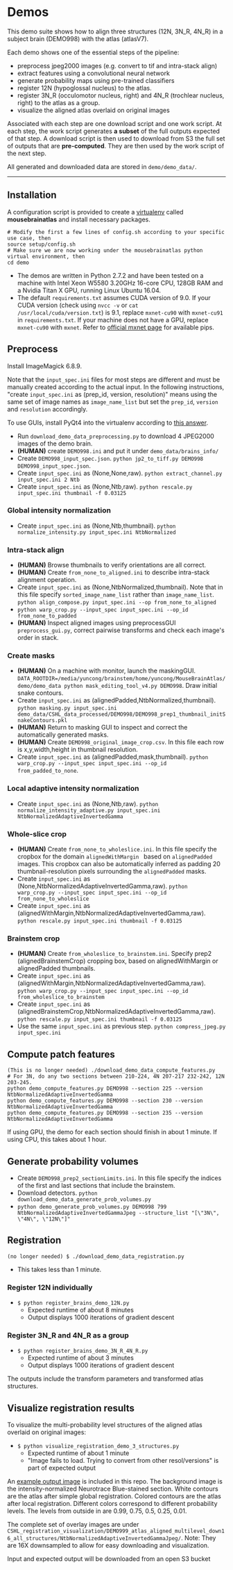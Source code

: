 # Demos

This demo suite shows how to align three structures (12N, 3N_R, 4N_R) in a subject brain (DEMO998) with the atlas (atlasV7). 

Each demo shows one of the essential steps of the pipeline:
- preprocess jpeg2000 images (e.g. convert to tif and intra-stack align)
- extract features using a convolutional neural network
- generate probability maps using pre-trained classifiers
- register 12N (hypoglossal nucleus) to the atlas.
- register 3N_R (occulomotor nucleus, right) and 4N_R (trochlear nucleus, right) to the atlas as a group.
- visualize the aligned atlas overlaid on original images

Associated with each step are one download script and one work script.
At each step, the work script generates **a subset** of the full outputs expected of that step.
A download script is then used to download from S3 the full set of outputs that are **pre-computed**. They are then used by the work script of the next step.

All generated and downloaded data are stored in `demo/demo_data/`.

---------------------------

## Installation

A configuration script is provided to create a [virtualenv](https://virtualenv.pypa.io/en/stable/) called **mousebrainatlas** and install necessary packages.
```
# Modify the first a few lines of config.sh according to your specific use case, then
source setup/config.sh
# Make sure we are now working under the mousebrainatlas python virtual environment, then
cd demo
```

- The demos are written in Python 2.7.2 and have been tested on a machine with Intel Xeon W5580 3.20GHz 16-core CPU, 128GB RAM and a Nvidia Titan X GPU, running Linux Ubuntu 16.04. 
- The default `requirements.txt` assumes CUDA version of 9.0. If your CUDA version (check using `nvcc -v` or `cat /usr/local/cuda/version.txt`) is 9.1, replace `mxnet-cu90` with `mxnet-cu91` in `requirements.txt`. If your machine does not have a GPU, replace `mxnet-cu90` with `mxnet`. Refer to [official mxnet page](https://mxnet.incubator.apache.org/install/index.html?platform=Linux&language=Python&processor=CPU) for available pips.

## Preprocess

Install ImageMagick 6.8.9.

Note that the `input_spec.ini` files for most steps are different and must be manually created according to the actual input. In the following instructions, "create `input_spec.ini` as (prep_id, version, resolution)" means using the same set of image names as `image_name_list` but set the `prep_id`, `version` and `resolution` accordingly.

To use GUIs, install PyQt4 into the virtualenv according to [this answer](https://stackoverflow.com/a/28850104).

- Run `download_demo_data_preprocessing.py` to download 4 JPEG2000 images of the demo brain.
- **(HUMAN)** create `DEMO998.ini` and put it under `demo_data/brains_info/`
- Create `DEMO998_input_spec.json`. `python jp2_to_tiff.py DEMO998 DEMO998_input_spec.json`.
- Create `input_spec.ini` as (None,None,raw). `python extract_channel.py input_spec.ini 2 Ntb`
- Create `input_spec.ini` as (None,Ntb,raw). `python rescale.py input_spec.ini thumbnail -f 0.03125`
### Global intensity normalization
- Create `input_spec.ini` as (None,Ntb,thumbnail). `python normalize_intensity.py input_spec.ini NtbNormalized`
### Intra-stack align
- **(HUMAN)** Browse thumbnails to verify orientations are all correct.
- **(HUMAN)** Create `from_none_to_aligned.ini` to describe intra-stack alignment operation.
- Create `input_spec.ini` as (None,NtbNormalized,thumbnail). Note that in this file specify `sorted_image_name_list` rather than `image_name_list`. `python align_compose.py input_spec.ini --op from_none_to_aligned`
- `python warp_crop.py --input_spec input_spec.ini --op_id from_none_to_padded`
- **(HUMAN)** Inspect aligned images using preprocessGUI `preprocess_gui.py`, correct pairwise transforms and check each image's order in stack.
### Create masks
- **(HUMAN)** On a machine with monitor, launch the maskingGUI. `DATA_ROOTDIR=/media/yuncong/brainstem/home/yuncong/MouseBrainAtlas/demo/demo_data python mask_editing_tool_v4.py DEMO998`.
Draw initial snake contours.
- Create `input_spec.ini` as (alignedPadded,NtbNormalized,thumbnail). `python masking.py input_spec.ini demo_data/CSHL_data_processed/DEMO998/DEMO998_prep1_thumbnail_initSnakeContours.pkl`
- **(HUMAN)** Return to masking GUI to inspect and correct the automatically generated masks.
- **(HUMAN)** Create `DEMO998_original_image_crop.csv`. In this file each row is x,y,width,height in thumbnail resolution.
- Create `input_spec.ini` as (alignedPadded,mask,thumbnail). `python warp_crop.py --input_spec input_spec.ini --op_id from_padded_to_none`.
 
### Local adaptive intensity normalization
- Create `input_spec.ini` as (None,Ntb,raw). `python normalize_intensity_adaptive.py input_spec.ini NtbNormalizedAdaptiveInvertedGamma`

### Whole-slice crop
- **(HUMAN)** Create `from_none_to_wholeslice.ini`. In this file specify the cropbox for the domain `alignedWithMargin ` based on `alignedPadded` images. This cropbox can also be automatically inferred as padding 20 thumbnail-resolution pixels surrounding the `alignedPadded` masks.
- Create `input_spec.ini` as (None,NtbNormalizedAdaptiveInvertedGamma,raw). `python warp_crop.py --input_spec input_spec.ini --op_id from_none_to_wholeslice`
- Create `input_spec.ini` as (alignedWithMargin,NtbNormalizedAdaptiveInvertedGamma,raw). `python rescale.py input_spec.ini thumbnail -f 0.03125`

### Brainstem crop
- **(HUMAN)** Create `from_wholeslice_to_brainstem.ini`. Specify prep2 (alignedBrainstemCrop) cropping box, based on alignedWithMargin or alignedPadded thumbnails.
- Create `input_spec.ini` as (alignedWithMargin,NtbNormalizedAdaptiveInvertedGamma,raw). `python warp_crop.py --input_spec input_spec.ini --op_id from_wholeslice_to_brainstem`
- Create `input_spec.ini` as (alignedBrainstemCrop,NtbNormalizedAdaptiveInvertedGamma,raw). `python rescale.py input_spec.ini thumbnail -f 0.03125`
- Use the same `input_spec.ini` as previous step. `python compress_jpeg.py input_spec.ini`

## Compute patch features
```
(This is no longer needed) ./download_demo_data_compute_features.py
# For 3N, do any two sections between 210-224, 4N 207-217 232-242, 12N 203-245.
python demo_compute_features.py DEMO998 --section 225 --version NtbNormalizedAdaptiveInvertedGamma
python demo_compute_features.py DEMO998 --section 230 --version NtbNormalizedAdaptiveInvertedGamma
python demo_compute_features.py DEMO998 --section 235 --version NtbNormalizedAdaptiveInvertedGamma
```

If using GPU, the demo for each section should finish in about 1 minute. If using CPU, this takes about 1 hour.

## Generate probability volumes

- Create `DEMO998_prep2_sectionLimits.ini`. In this file specify the indices of the first and last sections that include the brainstem.
- Download detectors. `python download_demo_data_generate_prob_volumes.py`
- `python demo_generate_prob_volumes.py DEMO998 799 NtbNormalizedAdaptiveInvertedGammaJpeg --structure_list "[\"3N\", \"4N\", \"12N\"]"`


## Registration
`(no longer needed) $ ./download_demo_data_registration.py`
* This takes less than 1 minute.

### Register 12N individually
- `$ python register_brains_demo_12N.py`
  - Expected runtime of about 8 minutes
  - Output displays 1000 iterations of gradient descent

### Register 3N_R and 4N_R as a group
- `$ python register_brains_demo_3N_R_4N_R.py`
  - Expected runtime of about 3 minutes
  - Output displays 1000 iterations of gradient descent

The outputs include the transform parameters and transformed atlas structures.


## Visualize registration results

To visualize the multi-probability level structures of the aligned atlas overlaid on original images:
- `$ python visualize_registration_demo_3_structures.py`
  - Expected runtime of about 1 minute
  - "Image fails to load. Trying to convert from other resol/versions" is part of expected output

An [example output image](example_atlas_overlay.jpg) is included in this repo.
The background image is the intensity-normalized Neurotrace Blue-stained section.
White contours are the atlas after simple global registration.
Colored contours are the atlas after local registration. Different colors correspond to different probability levels. The  levels from outside in are 0.99, 0.75, 0.5, 0.25, 0.01.

The complete set of overlay images are under `CSHL_registration_visualization/DEMO999_atlas_aligned_multilevel_down16_all_structures/NtbNormalizedAdaptiveInvertedGammaJpeg/`. Note: They are 16X downsampled to allow for easy downloading and visualization.


Input and expected output will be downloaded from an open S3 bucket
